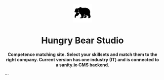 <p align="center">
  <a href="https://www.gatsbyjs.org">
    <img alt="bear-logo" src="./src/assets/bear-logo.png" width="60" />
  </a>
</p>
<h1 align="center">
  Hungry Bear Studio 
</h1>
<h4 align="center">
  Competence matching site. Select your skillsets and match them to the right company. Current version has one industry (IT) and is connected to a sanity.io CMS backend.
</h4>
```
